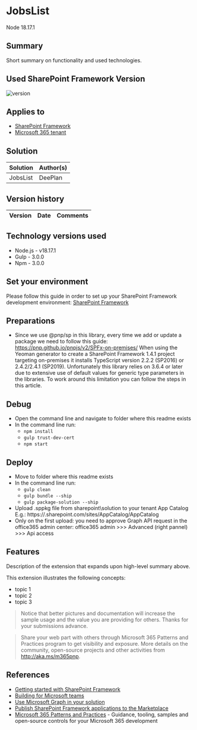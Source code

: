 # JobsList
Node 18.17.1
## Summary

Short summary on functionality and used technologies.

## Used SharePoint Framework Version

![version](https://img.shields.io/badge/version-1.18.2-green.svg)

## Applies to

- [SharePoint Framework](https://aka.ms/spfx)
- [Microsoft 365 tenant](https://docs.microsoft.com/en-us/sharepoint/dev/spfx/set-up-your-developer-tenant)

## Solution

| Solution | Author(s)
| -------- | ---------
| JobsList | DeePlan

## Version history

| Version | Date             | Comments        |
| ------- | ---------------- | --------------- |

## Technology versions used

* Node.js - v18.17.1
* Gulp    - 3.0.0
* Npm     - 3.0.0

## Set your environment

Please follow this guide in order to set up your SharePoint Framework development environment:
[SharePoint Framework](https://docs.microsoft.com/en-us/sharepoint/dev/spfx/set-up-your-development-environment)

## Preparations

- Since we use @pnp/sp in this library, every time we add or update a package we need to follow this guide:
https://pnp.github.io/pnpjs/v2/SPFx-on-premises/
When using the Yeoman generator to create a SharePoint Framework 1.4.1 project targeting on-premises it installs TypeScript version 2.2.2 (SP2016) or 2.4.2/2.4.1 (SP2019). Unfortunately this library relies on 3.6.4 or later due to extensive use of default values for generic type parameters in the libraries. To work around this limitation you can follow the steps in this article.

## Debug

- Open the command line and navigate to folder where this readme exists
- In the command line run:
  - `npm install`
  - `gulp trust-dev-cert`
  - `npm start`

## Deploy

- Move to folder where this readme exists
- In the command line run:
  - `gulp clean`
  - `gulp bundle --ship`
  - `gulp package-solution --ship`
- Upload .sppkg file from sharepoint\solution to your tenant App Catalog
  E.g.: https://<tenant>.sharepoint.com/sites/AppCatalog/AppCatalog
- Only on the first upload: you need to approve Graph API request in the office365 admin center:
  office365 admin >>> Advanced (right pannel) >>> Api access

## Features

Description of the extension that expands upon high-level summary above.

This extension illustrates the following concepts:

- topic 1
- topic 2
- topic 3

> Notice that better pictures and documentation will increase the sample usage and the value you are providing for others. Thanks for your submissions advance.

> Share your web part with others through Microsoft 365 Patterns and Practices program to get visibility and exposure. More details on the community, open-source projects and other activities from http://aka.ms/m365pnp.

## References

- [Getting started with SharePoint Framework](https://docs.microsoft.com/en-us/sharepoint/dev/spfx/set-up-your-developer-tenant)
- [Building for Microsoft teams](https://docs.microsoft.com/en-us/sharepoint/dev/spfx/build-for-teams-overview)
- [Use Microsoft Graph in your solution](https://docs.microsoft.com/en-us/sharepoint/dev/spfx/web-parts/get-started/using-microsoft-graph-apis)
- [Publish SharePoint Framework applications to the Marketplace](https://docs.microsoft.com/en-us/sharepoint/dev/spfx/publish-to-marketplace-overview)
- [Microsoft 365 Patterns and Practices](https://aka.ms/m365pnp) - Guidance, tooling, samples and open-source controls for your Microsoft 365 development
